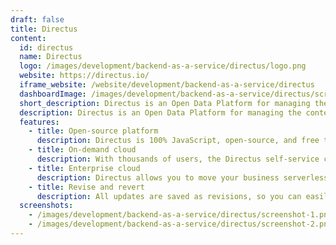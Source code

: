 ```yaml
---
draft: false
title: Directus
content:
  id: directus
  name: Directus
  logo: /images/development/backend-as-a-service/directus/logo.png
  website: https://directus.io/
  iframe_website: /website/development/backend-as-a-service/directus
  dashboardImage: /images/development/backend-as-a-service/directus/screenshot-1.png
  short_description: Directus is an Open Data Platform for managing the content of any SQL database.
  description: Directus is an Open Data Platform for managing the content of any SQL database. It provides a powerful API layer for developers and an intuitive App for non-technical users.
  features:
    - title: Open-source platform
      description: Directus is 100% JavaScript, open-source, and free to use for many, with 26M+ on-prem installs, 10K+ community members, and 300+ contributors.
    - title: On-demand cloud
      description: With thousands of users, the Directus self-service cloud platform provides a dashboard for quickly spinning up fully managed Directus projects.
    - title: Enterprise cloud
      description: Directus allows you to move your business serverless with a modern API pipeline and a code-free data exploration app, all powered by a tailored, enterprise-scale platform.
    - title: Revise and revert
      description: All updates are saved as revisions, so you can easily revert items to any previous point.
  screenshots:
    - /images/development/backend-as-a-service/directus/screenshot-1.png
    - /images/development/backend-as-a-service/directus/screenshot-2.png
---
```

